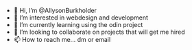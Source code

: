 - 👋 Hi, I’m @AllysonBurkholder
- 👀 I’m interested in webdesign and development
- 🌱 I’m currently learning using the odin project
- 💞️ I’m looking to collaborate on projects that will get me hired
- 📫 How to reach me... dm or email

<!---
AllysonBurkholder/AllysonBurkholder is a ✨ special ✨ repository because its `README.md` (this file) appears on your GitHub profile.
You can click the Preview link to take a look at your changes.
--->
